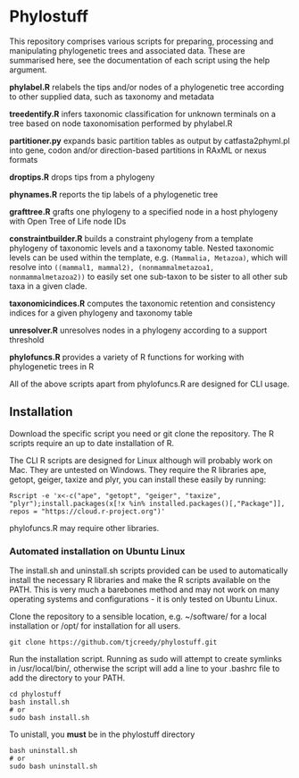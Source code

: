 # Phylostuff

This repository comprises various scripts for preparing, processing and manipulating phylogenetic 
trees and associated data. These are summarised here, see the documentation of each script using 
the help argument.

**phylabel.R** relabels the tips and/or nodes of a phylogenetic tree according to other supplied 
data, such as taxonomy and metadata

**treedentify.R** infers taxonomic classification for unknown terminals on a tree based on 
node taxonomisation performed by phylabel.R

**partitioner.py** expands basic partition tables as output by catfasta2phyml.pl into gene, codon 
and/or direction-based partitions in RAxML or nexus formats

**droptips.R** drops tips from a phylogeny

**phynames.R** reports the tip labels of a phylogenetic tree

**grafttree.R** grafts one phylogeny to a specified node in a host phylogeny with Open Tree of 
Life node IDs

**constraintbuilder.R** builds a constraint phylogeny from a template phylogeny of taxonomic levels
and a taxonomy table. Nested taxonomic levels can be used within the template, e.g. 
`(Mammalia, Metazoa)`, which will resolve into 
`((mammal1, mammal2), (nonmammalmetazoa1, nonmammalmetazoa2))` to easily set one sub-taxon to be 
sister to all other sub taxa in a given clade.

**taxonomicindices.R** computes the taxonomic retention and consistency indices for a given 
phylogeny and taxonomy table

**unresolver.R** unresolves nodes in a phylogeny according to a support threshold

**phylofuncs.R** provides a variety of R functions for working with phylogenetic trees in R


All of the above scripts apart from phylofuncs.R are designed for CLI usage.

## Installation

Download the specific script you need or git clone the repository. The R scripts require an up to 
date installation of R. 

The CLI R scripts are designed for Linux although will probably work on Mac. They are untested on 
Windows. They require the R libraries ape, getopt, geiger, taxize and plyr, you can install these
easily by running:
```
Rscript -e 'x<-c("ape", "getopt", "geiger", "taxize", "plyr");install.packages(x[!x %in% installed.packages()[,"Package"]], repos = "https://cloud.r-project.org")'
```

phylofuncs.R may require other libraries.

### Automated installation on Ubuntu Linux

The install.sh and uninstall.sh scripts provided can be used to automatically install the 
necessary R libraries and make the R scripts available on the PATH. This is very much a barebones 
method and may not work on many operating systems and configurations - it is only tested on Ubuntu 
Linux.

Clone the repository to a sensible location, e.g. ~/software/ for a local installation or /opt/ 
for installation for all users.
```
git clone https://github.com/tjcreedy/phylostuff.git
```

Run the installation script. Running as sudo will attempt to create symlinks in /usr/local/bin/,
otherwise the script will add a line to your .bashrc file to add the directory to your PATH.
```
cd phylostuff
bash install.sh
# or
sudo bash install.sh
```

To unistall, you **must** be in the phylostuff directory
```
bash uninstall.sh
# or
sudo bash uninstall.sh 
```
